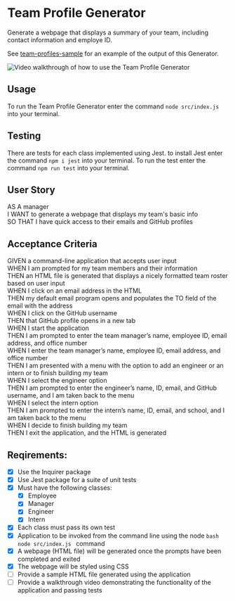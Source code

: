 # Team Profile Generator

Generate a webpage that displays a summary of your team, including contact information and employe ID.

See [team-profiles-sample](/dist/team-profiles-sample.html) for an example of the output of this Generator.

![Video walkthrough of how to use the Team Profile Generator](/resources/images/walkthrough.gif)

## Usage
To run the Team Profile Generator enter the command ```node src/index.js``` into your terminal.

## Testing
There are tests for each class implemented using Jest.
to install Jest enter the command ```npm i jest``` into your terminal.
To run the test enter the command ```npm run test``` into your terminal.

## User Story
AS A manager  
I WANT to generate a webpage that displays my team's basic info  
SO THAT I have quick access to their emails and GitHub profiles  

## Acceptance Criteria
GIVEN a command-line application that accepts user input  
WHEN I am prompted for my team members and their information  
THEN an HTML file is generated that displays a nicely formatted team roster based on user input  
WHEN I click on an email address in the HTML  
THEN my default email program opens and populates the TO field of the email with the address  
WHEN I click on the GitHub username  
THEN that GitHub profile opens in a new tab  
WHEN I start the application  
THEN I am prompted to enter the team manager’s name, employee ID, email address, and office number  
WHEN I enter the team manager’s name, employee ID, email address, and office number  
THEN I am presented with a menu with the option to add an engineer or an intern or to finish building my team  
WHEN I select the engineer option  
THEN I am prompted to enter the engineer’s name, ID, email, and GitHub username, and I am taken back to the menu  
WHEN I select the intern option  
THEN I am prompted to enter the intern’s name, ID, email, and school, and I am taken back to the menu  
WHEN I decide to finish building my team  
THEN I exit the application, and the HTML is generated  

## Reqirements:
  - [x] Use the Inquirer package
  - [x] Use Jest package for a suite of unit tests
  - [x] Must have the following classes:
    - [x] Employee
    - [x] Manager
    - [x] Engineer
    - [x] Intern
  - [x] Each class must pass its own test
  - [x] Application to be invoked from the command line using the node ```bash node src/index.js ``` command
  - [x] A webpage (HTML file) will be generated once the prompts have been completed and exited
  - [x] The webpage will be styled using CSS
  - [ ] Provide a sample HTML file generated using the application
  - [ ] Provide a walkthrough video demonstrating the functionality of the application and passing tests
